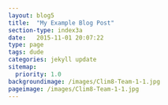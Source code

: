 ```yaml
---
layout: blog5
title:  "My Example Blog Post"
section-type: index3a
date:   2015-11-01 20:07:22
type: page
tags: dude
categories: jekyll update
sitemap:
  priority: 1.0
backgroundimage: /images/Clim8-Team-1-1.jpg
pageimage: /images/Clim8-Team-1-1.jpg
---
```


<!--
If you want to have a static message in your intro layout, disable the dynamic-typing in the _config.yml and write here your text
-->
 